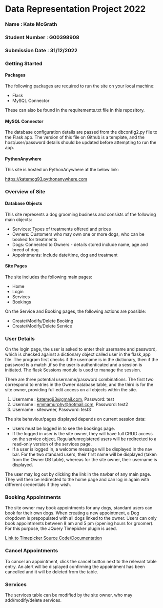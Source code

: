 # Data Representation Project 2022

### Name : Kate McGrath
### Student Number : G00398908
### Submission Date : 31/12/2022

### Getting Started
#### Packages
The following packages are required to run the site on your local machine:
 - Flask
 - MySQL Connector

These can also be found in the requirements.txt file in this repository.

#### MySQL Connector
The database configuration details are passed from the dbconfig2.py file to the Flask app. The version of this file on Github is a template, and the host/user/password details should be updated before attempting to run the app.

#### PythonAnywhere
This site is hosted on PythonAnywhere at the below link:

https://katemcg93.pythonanywhere.com

### Overview of Site
#### Database Objects
 This site represents a dog grooming business and consists of the following main objects: 
  - Services: Types of treatments offered and prices
  - Owners: Customers who may own one or more dogs, who can be booked for treatments
  - Dogs: Connected to Owners - details stored include name, age and breed of dog
  - Appointments: Include date/time, dog and treatment
  
#### Site Pages
  The site includes the following main pages:
  - Home
  - Login
  - Services
  - Bookings
  
  On the Service and Booking pages, the following actions are possible:
  - Create/Modify/Delete Booking
  - Create/Modify/Delete Service
  
  ### User Details
On the login page, the user is asked to enter their username and password, which is checked against a dictionary object called user in the flask_app file. The program first checks if the username is in the dictionary, then if the password is a match ,if so the user is authenticated and a session is initiated. The flask Sessions module is used to manage the session.

There are three potential username/password combinations. The first two correspond to entries in the Owner database table, and the third is for the site owner, providing full edit access on all objects within the site.

1. Username : katemg93@gmail.com, Password: test
2. Username : emmamurphy@hotmail.com, Password: test2
3. Username : siteowner, Password: test3

The site behaviour/pages displayed depends on current session data:
  - Users must be logged in to see the bookings page.
  - If the logged in user is the site owner, they will have full CRUD access on the service object. Regular/unregistered users will be redirected to a read-only version of the services page.
 - If a user is logged in, a welcome message will be displayed in the nav bar. For the two standard users, their first name will be displayed (taken from the Owner DB table), whereas for the site owner, their username is displayed.
 
The user may log out by clicking the link in the navbar of any main page. They will then be redirected to the home page and can log in again with different credentials if they wish.
 
 ### Booking Appointments
The site owner may book appointments for any dogs, standard users can book for their own dogs. When creating a new appointment, a Dog dropdown is prepopulated with all dogs linked to the owner.
Users can only book appointments between 8 am and 5 pm (opening hours for groomer). For this purpose, the JQuery Timepicker plugin is used. 

[Link to Timepicker Source Code/Documentation](https://github.com/jonthornton/jquery-timepicker)

### Cancel Appointments
To cancel an appointment, click the cancel button next to the relevant table entry. An alert will be displayed confirming the appointment has been cancelled and it will be deleted from the table.

### Services
The services table can be modified by the site owner, who may add/modify/delete services.
 
